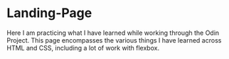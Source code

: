 # Landing-Page



Here I am practicing what I have learned while working through the Odin Project. This page encompasses the various things I have learned across HTML and CSS, including a lot of work with flexbox.

